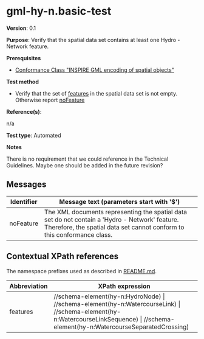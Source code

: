 # gml-hy-n.basic-test

**Version**: 0.1

**Purpose**: Verify that the spatial data set contains at least one Hydro - Network feature.

**Prerequisites**

* [Conformance Class "INSPIRE GML encoding of spatial objects"](../cc-gml/README.md)

**Test method**

* Verify that the set of [features](#features) in the spatial data set is not empty. Otherwise report [noFeature](#noFeature)

**Reference(s)**: 

n/a

**Test type**: Automated

**Notes**

There is no requirement that we could reference in the Technical Guidelines. Maybe one should be added in the future revision?

## Messages

Identifier  |  Message text (parameters start with '$')
---------------------------------------------------------- | -------------------------------------------------------------------------
noFeature <a name="noFeature"/>  |  The XML documents representing the spatial data set do not contain a 'Hydro - Network' feature. Therefore, the spatial data set cannot conform to this conformance class.

## Contextual XPath references

The namespace prefixes used as described in [README.md](README.md#namespaces).

Abbreviation                                               |  XPath expression
---------------------------------------------------------- | -------------------------------------------------------------------------
features <a name="features"></a>   | //schema-element(hy-n:HydroNode) \| //schema-element(hy-n:WatercourseLink) \| //schema-element(hy-n:WatercourseLinkSequence) \| //schema-element(hy-n:WatercourseSeparatedCrossing)
